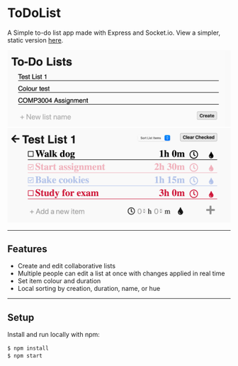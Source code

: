 # ToDoList
A Simple to-do list app made with Express and Socket.io. View a simpler, static version [here](https://mcdoash.github.io/ToDoList/).

![Preview of list selection](toDoListPreview1.png)
![Preview of list editor](toDoListPreview2.png)
<hr/>
  
## Features
- Create and edit collaborative lists
- Multiple people can edit a list at once with changes applied in real time
- Set item colour and duration
- Local sorting by creation, duration, name, or hue
<hr/>
  
## Setup
Install and run locally with npm:
```sh
$ npm install
$ npm start
```